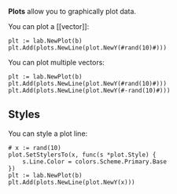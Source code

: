 **Plots** allow you to graphically plot data.

You can plot a [[vector]]:

```Goal
plt := lab.NewPlot(b)
plt.Add(plots.NewLine(plot.NewY(#rand(10)#)))
```

You can plot multiple vectors:

```Goal
plt := lab.NewPlot(b)
plt.Add(plots.NewLine(plot.NewY(#rand(10)#)))
plt.Add(plots.NewLine(plot.NewY(#-rand(10)#)))
```

## Styles

You can style a plot line:

```Goal
# x := rand(10)
plot.SetStylersTo(x, func(s *plot.Style) {
    s.Line.Color = colors.Scheme.Primary.Base
})
plt := lab.NewPlot(b)
plt.Add(plots.NewLine(plot.NewY(x)))
```
